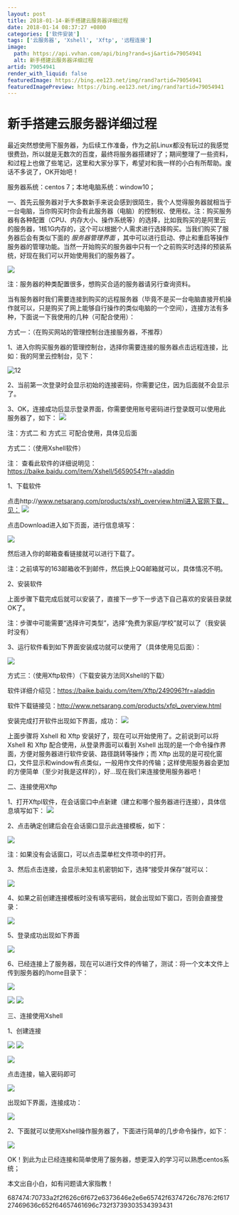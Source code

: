 ```yaml
---
layout: post
title: 2018-01-14-新手搭建云服务器详细过程
date: 2018-01-14 08:37:27 +0800
categories: ['软件安装']
tags: ['云服务器', 'Xshell', 'Xftp', '远程连接']
image:
  path: https://api.vvhan.com/api/bing?rand=sj&artid=79054941
  alt: 新手搭建云服务器详细过程
artid: 79054941
render_with_liquid: false
featuredImage: https://bing.ee123.net/img/rand?artid=79054941
featuredImagePreview: https://bing.ee123.net/img/rand?artid=79054941
---
```


# 新手搭建云服务器详细过程

最近突然想使用下服务器，为后续工作准备，作为之前Linux都没有玩过的我感觉很费劲，所以就是无数次的百度，最终将服务器搭建好了；期间整理了一些资料，和过程上也做了些笔记，这里和大家分享下，希望对和我一样的小白有所帮助。废话不多说了，OK开始吧！

服务器系统：centos 7；本地电脑系统：window10；

一、首先云服务器对于大多数新手来说会感到很陌生，我个人觉得服务器就相当于一台电脑，当你购买时你会有此服务器（电脑）的控制权、使用权。注：购买服务器有各种配置（CPU、内存大小、操作系统等）的选择，比如我购买的是阿里云的服务器，1核1G内存的，这个可以根据个人需求进行选择购买。当我们购买了服务器后会有类似下面的
*服务器管理界面*
，其中可以进行启动、停止和重启等操作服务器的管理功能。当然一开始购买的服务器中只有一个之前购买时选择的预装系统，好现在我们可以开始使用我们的服务器了。

![](https://i-blog.csdnimg.cn/blog_migrate/d4a6208d5471dfad1ef51cef741fc065.png)

注：服务器的种类配置很多，想购买合适的服务器请另行查询资料。

当有服务器时我们需要连接到购买的远程服务器（毕竟不是买一台电脑直接开机操作就可以，只是购买了网上能够自行操作的类似电脑的一个空间），连接方法有多种，下面说一下我使用的几种（可配合使用）：

方式一：（在购买网站的管理控制台连接服务器，不推荐）

1、进入你购买服务器的管理控制台，选择你需要连接的服务器点击远程连接，比如：我的阿里云控制台，见下：

![12](https://i-blog.csdnimg.cn/blog_migrate/4abd09262017a854f0c95a398da27caa.png)

2、当前第一次登录时会显示初始的连接密码，你需要记住，因为后面就不会显示了。

3、OK，连接成功后显示登录界面，你需要使用账号密码进行登录既可以使用此服务器了，如下：
![](https://i-blog.csdnimg.cn/blog_migrate/2a95178a4587f04daa5e8782f4344741.png)

注：方式二 和 方式三 可配合使用，具体见后面

方式二：（使用Xshell软件）

注： 查看此软件的详细说明见：https://baike.baidu.com/item/Xshell/5659054?fr=aladdin

1、下载软件

点击http://www.netsarang.com/products/xsh\_overview.html进入官网下载，见：
![](https://i-blog.csdnimg.cn/blog_migrate/e0151c788af4376a2a0be6af7dacad0b.png)

点击Download进入如下页面，进行信息填写：

![](https://i-blog.csdnimg.cn/blog_migrate/9ddd5808ec1e7f0723f256c2659bc67b.png)

然后进入你的邮箱查看链接就可以进行下载了。

注：之前填写的163邮箱收不到邮件，然后换上QQ邮箱就可以，具体情况不明。

2、安装软件

上面步骤下载完成后就可以安装了，直接下一步下一步选下自己喜欢的安装目录就OK了。

注：步骤中可能需要“选择许可类型”，选择“免费为家庭/学校”就可以了（我安装时没有）

3、运行软件看到如下界面安装成功就可以使用了（具体使用见后面）：

![](https://i-blog.csdnimg.cn/blog_migrate/6cd8007768642f6c427ab7a76a061fc9.png)

方式三：（使用Xftp软件）（下载安装方法同Xshell的下载）

软件详细介绍见：https://baike.baidu.com/item/Xftp/249096?fr=aladdin

软件下载链接见：http://www.netsarang.com/products/xfp\_overview.html

安装完成打开软件出现如下界面，成功：
![](https://i-blog.csdnimg.cn/blog_migrate/f94cca039ce88ac3a3641c4c9ae60bce.png)

上面步骤将 Xshell 和 Xftp 安装好了，现在可以开始使用了。之前说到可以将 Xshell 和 Xftp 配合使用，从登录界面可以看到 Xshell 出现的是一个命令操作界面，方便对服务器进行软件安装、路径跳转等操作；而 Xftp 出现的是可视化窗口，文件显示和window有点类似，一般用作文件的传输；这样使用服务器会更加的方便简单（至少对我是这样的），好...现在我们来连接使用服务器吧！

二、连接使用Xftp

1、打开Xftpl软件，在会话窗口中点新建（建立和哪个服务器进行连接），具体信息填写如下：
![](https://i-blog.csdnimg.cn/blog_migrate/e1ac8440a83aa9f37648512d1a5bc593.png)

2、点击确定创建后会在会话窗口显示此连接模板，如下：

![](https://i-blog.csdnimg.cn/blog_migrate/c437af431550626c3ab5c596b4affbc4.png)

注：如果没有会话窗口，可以点击菜单栏文件项中的打开。

3、然后点击连接，会显示未知主机密钥如下，选择“接受并保存”就可以：

![](https://i-blog.csdnimg.cn/blog_migrate/07225c723d13744fea8cc3ba68cf97d1.png)

4、如果之前创建连接模板时没有填写密码，就会出现如下窗口，否则会直接登录：

![](https://i-blog.csdnimg.cn/blog_migrate/f70ccb7fa8ef985863b0876319b160c3.png)

5、登录成功出现如下界面

![](https://i-blog.csdnimg.cn/blog_migrate/e0149ae3307cec84a4efeaeaedbcc6be.png)

6、已经连接上了服务器，现在可以进行文件的传输了，测试：将一个文本文件上传到服务器的/home目录下：

![](https://i-blog.csdnimg.cn/blog_migrate/e3876fe7482d9585ad7e1ea9933e3b8d.png)

![](https://i-blog.csdnimg.cn/blog_migrate/30fccede576d58278b1fadf3b6b324e4.png)
![](https://i-blog.csdnimg.cn/blog_migrate/a24cab8cafc2385bc61b227232c7d764.png)

三、连接使用Xshell

1、创建连接

![](https://i-blog.csdnimg.cn/blog_migrate/747ad4480bcafbdd1643c248a0070307.png)
![](https://i-blog.csdnimg.cn/blog_migrate/591ee6403aff5f59736ab6f116fb5bc1.png)

![](https://i-blog.csdnimg.cn/blog_migrate/29686b073a6b76075edb78502900f124.png)

点击连接，输入密码即可

![](https://i-blog.csdnimg.cn/blog_migrate/d6228116ee87463f0be5f2c3c2f88dff.png)

出现如下界面，连接成功：

![](https://i-blog.csdnimg.cn/blog_migrate/8ad6e208acda9cc9f6158d34123514fe.png)

2、下面就可以使用Xshell操作服务器了，下面进行简单的几步命令操作，如下：

![](https://i-blog.csdnimg.cn/blog_migrate/22db240a1fd667d82fec816c3796ba71.png)

OK！到此为止已经连接和简单使用了服务器，想更深入的学习可以熟悉centos系统；

本文出自小白，如有问题请大家指教！

687474:70733a2f2f626c6f672e6373646e2e6e65742f6374726c7876:2f61727469636c652f64657461696c732f3739303534393431